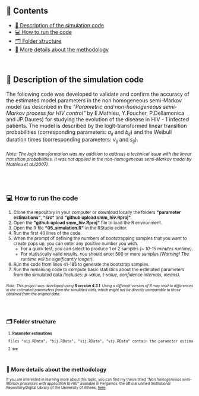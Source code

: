 ## 📖 Contents
- [📝 Description of the simulation code](#-description-of-the-simulation-code)
- [💻 How to run the code](#-how-to-run-the-code)
- [🗂️ Folder structure](#-folder-structure)
- [🔎 More details about the methodology](#-more-details-about-the-methodology)



<br>

## 📝 Description of the simulation code

 The following code was developed to validate and confirm the accuracy of the estimated model parameters in the non homogeneous semi-Markov model (as described in the *"Parametric and non-homogeneous semi-Markov process for HIV control"* by E.Mathieu, Y.Foucher, P.Dellamonica and JP.Daures) for studying the evolution of the disease in HIV - 1 infected patients. The model is described by the logit-transformed linear transition probabilities (corresponding parameters: $a_{ij}$ and $b_{ij}$) and the Weibull duration times (corresponding parameters: $v_{ij}$ and $s_{ij}$).
 

 ###### <small> *Note: The logit transformation was my addition to address a technical issue with the linear transition probabilities. It was not applied in the non-homogeneous semi-Markov model by Mathieu et al.(2007).*


<br>

## 💻 How to run the code

1. Clone the repository in your computer or download locally the folders **"parameter estimations"**, **"src"** and **"github upload smm_hiv.Rproj"**.
2. Open the **"github upload smm_hiv.Rproj"** file to load the R environment.
3. Open the R file **"05_simulation.R"** in the RStudio editor.
4. Run the first 40 lines of the code.
5. When the prompt of defining the numbers of bootstrapping samples that you want to create pops up, you can enter any positive number you wish.
   - For a quick test, you can select to produce 1 or 2 samples *(~ 10-15 minutes runtime)*.
   - For statistically valid results, you should enter 500 or more samples *(Warning! The runtime will be significantly longer)*.
6. Run the code from lines 41-185 to generate the bootstrap samples.
7. Run the remaining code to compute basic statistics about the estimated parameters from the simulated data *(Includes: p-value, t-value, confidence intervals, means)*.

 ###### <small> *Note: This project was developed using **R version 4.3.1**. Using a different version of R may lead to differences in the estimated parameters from the simulated data, which might not be directly comparable to those obtained from the original data.*


<br>

## 🗂️ Folder structure

1. **Parameter estimations** 

<pre> Files "aij.RData", "bij.RData", "sij.RData", "vij.RData" contain the parameter estimations obtained from the original dataset. These parameters are used for computing the transition probability matrix $P_{ij}$​ and the Weibull duration times, which are used to generate the simulated dataset. </pre>

2. **src**
   



<br>

## 🔎 More details about the methodology

 If you are interested in learning more about this topic, you can find my thesis titled *"Non homogeneous semi-Markov processes with application to HIV"* available in Pergamos, the official unified Institutional Repository/Digital Library of the University of Athens, [here](https://www.google.com/url?sa=t&source=web&rct=j&opi=89978449&url=https://pergamos.lib.uoa.gr/uoa/dl/object/3403042/file.pdf&ved=2ahUKEwjQ7M_MpuSOAxVRIxAIHQVvBBQQFnoECBkQAQ&usg=AOvVaw1tymNuOkbKCGtNwmmVFqkl).
